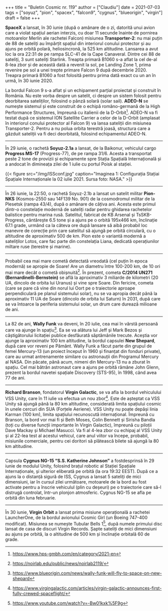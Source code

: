 +++
title = "Buletin Cosmic nr. 119"
author = ["Claudiu"]
date = 2021-07-03
tags = ["soyuz", "pion", "spacex", "falcon9", "cygnus", "blueorigin", "virgin"]
draft = false
+++

**SpaceX** a lansat, în 30 iunie (după o amânare de o zi, datorită unui avion care a violat spațiul aerian interzis, cu doar 11 secunde înainte de pornirea motoarelor Merlin ale rachetei Falcon) misiunea **Transporter-2**: nu mai puțin de 88 de sateliți au împărțit spațiul din interiorul conului protector și au ajuns pe orbită polară, heliosincronă, la 525 km altitudine. Lansarea a avut loc la ora 22:31 de pe rampa SLC-41 de la Cape Canaveral. Dintre cei 88 de sateliți, 3 sunt sateliți Starlink. Treapta primară B1060 s-a aflat la cel de-al 8-lea zbor și de această dată a revenit la sol, pe Landing Zone 1, prima revenire pe sol a unei trepte primare Falcon 9 după decembrie 2020. Treapra primară B1060 a fost folosită pentru prima dată exact cu un an în urmă, în 30 iunie 2020.

La bordul Falcon 9 s-a aflat și un echipament parțial proiectat și construit în România. Nu este vorba despre un satelit, ci despre un sistem folosit pentru deorbitarea sateliților, folosind o pânză solară (solar sail). **ADEO-N** se numește sistemul și este construit de o echipă româno-germană de la High Performance Structures, împreună cu italienii de la D-Orbit[^fn:1]. ADEO-N va fi testat după ce sistemul ION Satellite Carrier a celor de la D-Orbit (amplasat în interiorul conului protector al Falcon 9) va lansa sateliții din misiunea Transporter-2. Pentru a nu polua orbita terestră joasă, structura care a găzduit sateliții va fi deci deorbitată, folosind echipamentul ADEO-N.

---

În 29 iunie, o rachetă **Soyuz-2.1a** a lansat, de la Baikonur, vehiculul cargo **Progress MS-17** (Progress-77), de pe rampa 31/6. Acesta a transportat peste 2 tone de provizii și echipamente spre Stația Spațială Internațională și a andocat în dimineața zilei de 1 iulie cu portul Poisk al stației.

{{< figure src="/img/ISSconf.jpg" caption="Imaginea 1: Configurația Stațiai Spațiale Internaționale la 02 iulie 2021. Sursa foto: NASA." >}}

---

În 26 iunie, la 22:50, o rachetă Soyuz-2.1b a lansat un satelit militar **Pion-NKS** (Kosmos-2550 sau 14F139 No. 901) de la cosmodromul militar de la Plesetsk (rampa 43/4), după o amânare de câțiva ani. Acesta este primul dintr-o constelație modernă de sateliți radar pentru ghidarea rachetelor balistice pentru marina rusă. Satelitul, fabricat de KB Arsenal și TsSKB-Progress, cântărește 6.5 tone și a ajuns pe o orbită 195x466 km, înclinație 67.1 grade, urmând ca la câteva ore după lansare să aibă probabil loc manevre de corecție prin care satelitul să ajungă pe orbită circulară, cu o altitudine de aproximativ 500 de km. Pion este o variantă modernă a sateliților Lotos, care fac parte din constelația Liana, dedicată operațiunilor miltare ruse (terestre și marine).

---

Probabil cea mai mare cometă detectată vreodată (cel puțin în epoca modernă) se apropie de Soare! Are un diametru între 100-200 km, de 10 ori mai mare decât o cometă obișnuită[^fn:2]. În prezent, cometa **C/2014 UN271 (Bernardinelli-Bernstein)** se află la aproximativ 3 miliarde de kilometri (20 UA, dincolo de orbita lui Uranus) și vine spre Soare. Din fericire, cometa (care se pare că vine din norul lui Oort pe o traiectorie aproape perpendiculară pe planul sistemului solar), nu se va apropia decât până la aproximativ 11 UA de Soare (dincolo de orbita lui Saturn) în 2031, după care se va întoarce la periferia sistemului solar, un drum care durează milioane de ani.

---

La 82 de ani, **Wally Funk** va deveni, în 20 iulie, cea mai în vârstă persoană care va ajunge în spațiu[^fn:3]. Ea se va alătura lui Jeff și Mark Bezos și câștigătorului licitației publice desfăurată săptămânile trecute. Aceștia vor ajunge la aproximativ 100 km altitudine, la bordul capsulei **New Shepard**, după care vor reveni pe Pământ. Wally Funk a făcut parte din grupul de femei Mercury-13 (un proiect început în 1960 și finanțat din fonduri private), care au urmat antrenamente similare cu astronauții din Programul Mercury al NASA. Din păcate, până acum, nimeni din Mercury-13 nu a zburat în spațiu. Cel mai bătrân astronaut care a ajuns pe orbită rămâne John Glenn, prezent la bordul navetei spațiale Discovery (STS-95), în 1998, când avea 77 de ani.

---

**Richard Branson**, fondatorul **Virgin Galactic**, se va afla la bordul vehiculului VSS Unity, care în 11 iulie va efectua un nou zbor[^fn:4]. Este de așteptat ca VSS Unity să ajungă până la 80 km altitudine, considerată limita spațiului cosmic în unele cercuri din SUA (Forțele Aeriene). VSS Unity nu poate depăși linia Karman (100 km), limita spațiului recunoscută internațional. Împreună cu Branson, la bord vor mai fi și Beth Moses, Colin Bennett și Sirisha Bandla (toți cu diverse funcții importante în Virgin Galactic), împreună cu piloții Dave Mackay și Michael Masucci. Va fi al 4-lea zbor cu echipaj al VSS Unity și al 22-lea test al acestui vehicul, care anul viitor va începe, probabil, misiunile comerciale, pentru cei doritori să plătească bilete să ajungă la 80 km altitudine.

---

Capsula **Cygnus NG-15 “S.S. Katherine Johnson”** a fostdesprinsă în 29 iunie de modulul Unity, folosind brațul robotic al Stației Spațiale Internaționale, și ulterior eliberată pe orbită (la ora 19:32 EEST). După ce a ajuns la o distanță sigură de ISS, Cygnus a lansat 5 sateliți de mici dimensiuni, iar în cursul zilei următoare, motoarele de la bord au fost activate pentru a înscrie vehiculul (plin cu deșeuri) pe o traiectorie care să-l distrugă controlat, într-un plonjon atmosferic. Cygnus NG-15 se afla pe orbită din luna februarie.

---

În 30 iunie, **Virgin Orbit** a lansat prima misiune operațională a rachetei LauncherOne, de la bordul avionului Cosmic Girl (un Boeing 747-400 modificat). Misiunea se numește Tubular Bells 1[^fn:5], după numele primului disc lansat de casa de discuri Virgin Records. Șapte sateliți de mici dimensiuni au ajuns pe orbită, la o altitudine de 500 km și înclinație orbitală 60 de grade.

[^fn:1]: <https://www.hps-gmbh.com/en/category/2021-en>
[^fn:2]: <https://noirlab.edu/public/news/noirlab2119/>
[^fn:3]: <https://www.blueorigin.com/news/wally-funk-will-fly-to-space-on-new-shepard>
[^fn:4]: <https://www.virgingalactic.com/articles/virgin-galactic-announces-first-fully-crewed-spaceflight/>
[^fn:5]: <https://www.youtube.com/watch?v=-Bw01kxk%5F9g>